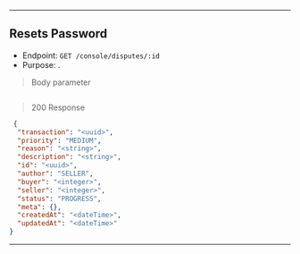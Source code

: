 
----------------------------------------------------------------------------------
## Resets Password
* Endpoint: `GET /console/disputes/:id`
* Purpose: .

> Body parameter

```json

```
> 200 Response

```json
 {
  "transaction": "<uuid>",
  "priority": "MEDIUM",
  "reason": "<string>",
  "description": "<string>",
  "id": "<uuid>",
  "author": "SELLER",
  "buyer": "<integer>",
  "seller": "<integer>",
  "status": "PROGRESS",
  "meta": {},
  "createdAt": "<dateTime>",
  "updatedAt": "<dateTime>"
}
```
----------------------------------------------------------------------------------